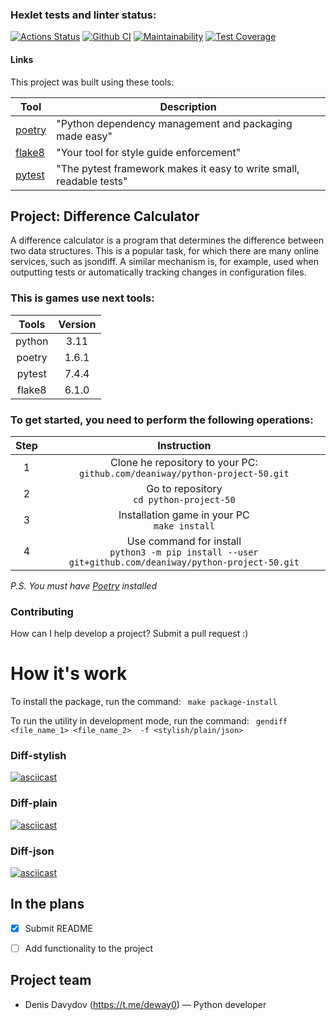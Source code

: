 ### Hexlet tests and linter status:
[![Actions Status](https://github.com/deaniway/python-project-50/actions/workflows/hexlet-check.yml/badge.svg)](https://github.com/deaniway/python-project-50/actions)
[![Github CI](https://github.com/hexlet-boilerplates/python-package/workflows/Python%20CI/badge.svg)](https://github.com/deaniway/python-project-50/actions/workflows/pyci.yml)
[![Maintainability](https://api.codeclimate.com/v1/badges/77d97412b5a1275a9fe6/maintainability)](https://codeclimate.com/github/deaniway/python-project-50/maintainability)
[![Test Coverage](https://api.codeclimate.com/v1/badges/196830098d93b40c84ee/test_coverage)](https://codeclimate.com/github/deaniway/python-project-50/test_coverage)
#### Links

This project was built using these tools:

| Tool                                       | Description                                                                                                   |
|--------------------------------------------|---------------------------------------------------------------------------------------------------------------|
| [poetry](https://python-poetry.org/)       | "Python dependency management and packaging made easy"                                                        |
| [flake8](https://flake8.pycqa.org/)        | "Your tool for style guide enforcement"                                                                       |    
| [pytest](https://docs.pytest.org/)         | "The pytest framework makes it easy to write small, readable tests"                                           |

## Project: Difference Calculator


A difference calculator is a program that determines the difference between two data structures. 
This is a popular task, for which there are many online services, such as jsondiff.
A similar mechanism is, for example, used when outputting tests or automatically tracking changes in configuration files.


### This is games use next tools:

| Tools  | Version |
|:------:|:-------:|
| python |  3.11   |
| poetry |  1.6.1  |
| pytest |  7.4.4  |
| flake8 |  6.1.0  |



### To get started, you need to perform the following operations:

| Step |                                                Instruction                                                 |
|:----:|:----------------------------------------------------------------------------------------------------------:|
|  1   |              Clone he repository to your PC:<br/>`github.com/deaniway/python-project-50.git`               |
|  2   |                                Go to repository<br/>`cd python-project-50`                                 |
|  3   |                              Installation game in your PC<br/>`make install`                               | 
|  4   | Use command for install <br/>`python3 -m pip install --user git+github.com/deaniway/python-project-50.git` | 

*P.S.* *You must have [Poetry](https://python-poetry.org) installed*



### Contributing

How can I help develop a project? Submit a pull request :)


# How it's work
To install the package, run the command: ` make package-install`

To run the utility in development mode, run the command: ` gendiff <file_name_1> <file_name_2>  -f <stylish/plain/json>`

### Diff-stylish
[![asciicast](https://asciinema.org/a/OnM7fSr3UTgAAj0o2vWYMUsya.svg)](https://asciinema.org/a/OnM7fSr3UTgAAj0o2vWYMUsya)
### Diff-plain
[![asciicast](https://asciinema.org/a/WA7jEe43SkC0BdjfOrNFsOxbr.svg)](https://asciinema.org/a/WA7jEe43SkC0BdjfOrNFsOxbr)
### Diff-json
[![asciicast](https://asciinema.org/a/4JtEMYONBQjXnmaOVLubNUWhR.svg)](https://asciinema.org/a/4JtEMYONBQjXnmaOVLubNUWhR)

## In the plans
- [x] Submit README
- [ ] Add functionality to the project



## Project team
- Denis Davydov (https://t.me/deway0) — Python developer
